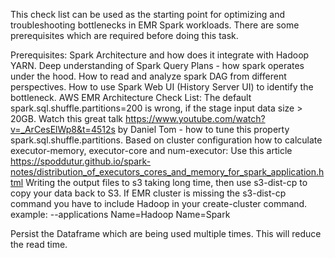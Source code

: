 This check list can be used as the starting point for optimizing and troubleshooting bottlenecks in EMR Spark workloads. There are some prerequisites which are required before doing this task. 

Prerequisites: 
Spark Architecture and how does it integrate with Hadoop YARN. 
Deep understanding of Spark Query Plans - how spark operates under the hood.
How to read and analyze spark DAG from different perspectives. 
How to use Spark Web UI (History Server UI) to identify the bottleneck.
AWS EMR Architecture 
Check List:
The default spark.sql.shuffle.partitions=200 is wrong, if the stage input data size > 20GB. Watch this great talk https://www.youtube.com/watch?v=_ArCesElWp8&t=4512s  by Daniel Tom - how to tune this property spark.sql.shuffle.partitions. 
Based on cluster configuration how to calculate executor-memory, executor-core and num-executor: Use this article https://spoddutur.github.io/spark-notes/distribution_of_executors_cores_and_memory_for_spark_application.html
Writing the output files to s3 taking long time, then use
s3-dist-cp to copy your data back to S3. If EMR cluster is missing the s3-dist-cp command you have to include Hadoop in your create-cluster command. example: --applications Name=Hadoop Name=Spark 

Persist the Dataframe which are being used multiple times. This will reduce the read time.
